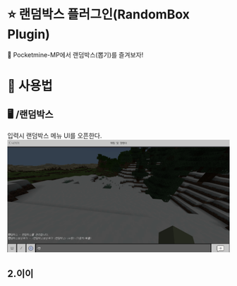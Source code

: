 # ⭐ 랜덤박스 플러그인(RandomBox Plugin) 
🎰 Pocketmine-MP에서 랜덤박스(뽑기)를 즐겨보자!

# 🤔 사용법 
## 🖥️ /랜덤박스
입력시 랜덤박스 메뉴 UI를 오픈한다.
![](https://github.com/thisisjustmeow/RandomBox/blob/main/screenshots/%EB%9E%9C%EB%8D%A4%EB%B0%95%EC%8A%A4%20%EC%BB%A4%EB%A7%A8%EB%93%9C.png)

## 2.이이

